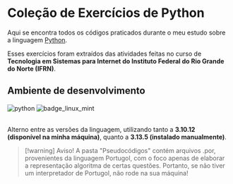 # Coleção de Exercícios de Python

Aqui se encontra todos os códigos praticados durante o meu estudo sobre a linguagem [Python](https://www.python.org/).<br>

Esses exercícios foram extraídos das atividades feitas no curso de **Tecnologia em Sistemas para Internet do Instituto Federal do Rio Grande do Norte (IFRN)**.

## Ambiente de desenvolvimento

<div style="display: inline_block">
    <img align="center" alt="python" src="https://img.shields.io/badge/Python-14354C?style=for-the-badge&logo=python&logoColor=white"/>
    <img align="center" alt="badge_linux_mint" src="https://img.shields.io/badge/Linux%20Mint-86BE43.svg?style=for-the-badge&logo=Linux-Mint&logoColor=white"/>
</div><br>

Alterno entre as versões da linguagem, utilizando tanto a **3.10.12 (disponível na minha máquina)**, quanto a **3.13.5 (instalado manualmente)**.

> [!warning] Aviso!
> A pasta "Pseudocódigos" contém arquivos .por, provenientes da linguagem Portugol, com o foco apenas de elaborar a representação algoritma de certas questões. Portanto, se não tiver um interpretador de Portugol, não rode na sua máquina!
